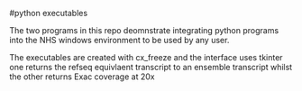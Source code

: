 #python executables

The two programs in this repo deomnstrate integrating python
programs into the NHS windows environment to be used by any user.

The executables are created with cx_freeze and the interface uses tkinter
one returns the refseq equivlaent transcript to an ensemble transcript
whilst the other returns Exac coverage at 20x

